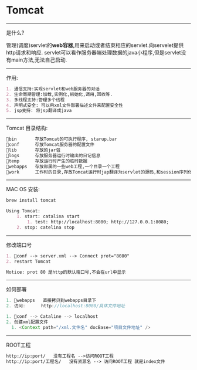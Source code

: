 # Tomcat

---

是什么?

管理(调度)servlet的**web容器**,用来启动或者结束相应的servlet.向servelet提供http请求和响应. 
servlet可以看作服务器端处理数据的java小程序,但是servlet没有main方法,无法自己启动.

---

作用:

```markdown
1. 通信支持:实现servlet和web服务器的对话
2. 生命周期管理:加载,实例化,初始化,调用,回收等.
3. 多线程支持:管理多个线程
4. 声明式安全: 可以用xml文件部署描述文件来配置安全性
5. jsp支持: 将jsp翻译成java
```

---

Tomcat 目录结构:

```markdown
📁bin       存放Tomcat的可执行程序, starup.bar
📁conf      存放Tomcat服务器的配置文件
📁lib       存放的jar包
📁logs      存放服务器运行时输出的日记信息
📁temp      存放运行时产生的临时数据
📁webapps   存放部属的一些web工程,一个目录一个工程
📁work      工作时的目录,存放Tomcat运行时jap翻译为servlet的源码,和session序列化目录
```

---

MAC OS 安装:

```markdown
brew install tomcat

Using Tomcat:
 	1. start: catalina start
      	1. test: http://localhost:8080; http://127.0.0.1:8080;
	2. stop: catelina stop
```

---

修改端口号

```markdown
1. 📁conf --> server.xml --> Connect prot="8080"
2. restart Tomcat

Notice: prot 80 是http的默认端口号,不会在url中显示
```

---

如何部署

```java
1. 📁webapps   直接拷贝到webapps目录下
2. 访问:      http://localhost:8080/具体文件地址
```

```java
1. 📁conf --> Cataline --> localhost
2. 创建xml配置文件
  1. <Context path="/xml.文件名" docBase="项目文件地址" />
```

---

ROOT工程

```markdown
http://ip:port/   没有工程名 -->访问ROOT工程
http://ip:port/工程名/   没有资源名 --> 访问ROOT工程 就是index文件
```


